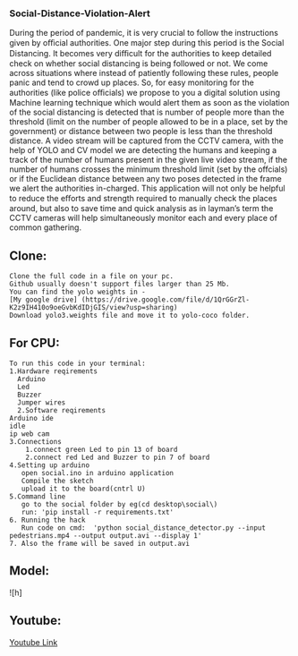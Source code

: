 ### Social-Distance-Violation-Alert
   During the period of pandemic, it is very crucial to follow the instructions given by oﬃcial authorities. One major step during this period is the Social Distancing. It becomes very diﬃcult for the authorities to keep detailed check on whether social distancing is being followed or not. We come across situations where instead of patiently following these rules, people panic and tend to crowd up places. So, for easy monitoring for the authorities (like police oﬃcials) we propose to you a digital solution using Machine learning technique which would alert them as soon as the violation of the social distancing is detected that is number of people more than the threshold (limit on the number of people allowed to be in a place, set by the government) or distance between two people is less than the threshold distance. A video stream will be captured from the CCTV camera, with the help of YOLO and CV model we are detecting the humans and keeping a track of the number of humans present in the given live video stream, if the number of humans crosses the minimum threshold limit (set by the offcials) or if the Euclidean distance between any two poses detected in the frame we alert the authorities in-charged. This application will not only be helpful to reduce the eﬀorts and strength required to manually check the places around, but also to save time and quick analysis as in layman’s term the CCTV cameras will help simultaneously monitor each and every place of common gathering.

## Clone:
    Clone the full code in a file on your pc. 
    Github usually doesn't support files larger than 25 Mb.
    You can find the yolo weights in -
    [My google drive] (https://drive.google.com/file/d/1QrGGrZl-K2z9IH410o9oeGvbKdIDjGIS/view?usp=sharing) 
    Download yolo3.weights file and move it to yolo-coco folder.

## For CPU: 
    To run this code in your terminal:
    1.Hardware reqirements
      Arduino
      Led
      Buzzer
      Jumper wires
      2.Software reqirements
	Arduino ide
	idle
	ip web cam 
    3.Connections
        1.connect green Led to pin 13 of board
        2.connect red Led and Buzzer to pin 7 of board
    4.Setting up arduino
	   open social.ino in arduino application 
	   Compile the sketch
	   upload it to the board(cntrl U)
    5.Command line
	   go to the social folder by eg(cd desktop\social\)
	   run: 'pip install -r requirements.txt'
    6. Running the hack
	   Run code on cmd:  'python social_distance_detector.py --input pedestrians.mp4 --output output.avi --display 1'
    7. Also the frame will be saved in output.avi	

## Model:
![h]

## Youtube:
[Youtube Link](https://youtu.be/Fd-FuLAufm8)
